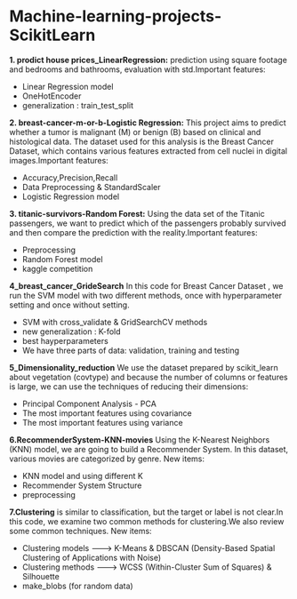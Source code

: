 # Machine-learning-projects-ScikitLearn


**1. prodict house prices_LinearRegression:** prediction using square footage and bedrooms and bathrooms, evaluation with std.Important features:
- Linear Regression model
- OneHotEncoder
- generalization : train_test_split

**2. breast-cancer-m-or-b-Logistic Regression:** This project aims to predict whether a tumor is malignant (M) or benign (B) based on clinical and histological data. The dataset used for this analysis is the Breast Cancer Dataset, which contains various features extracted from cell nuclei in digital images.Important features:
- Accuracy,Precision,Recall
- Data Preprocessing & StandardScaler
- Logistic Regression model
  
**3. titanic-survivors-Random Forest:** Using the data set of the Titanic passengers, we want to predict which of the passengers probably survived and then compare the prediction with the reality.Important features:
- Preprocessing
- Random Forest model
- kaggle competition

**4_breast_cancer_GrideSearch**
In this code for Breast Cancer Dataset , we run the SVM model with two different methods, once with hyperparameter setting and once without setting.
- SVM with cross_validate & GridSearchCV methods
- new generalization : K-fold
- best hayperparameters
- We have three parts of data: validation, training and testing

**5_Dimensionality_reduction**
We use the dataset prepared by scikit_learn about vegetation (covtype) and because the number of columns or features is large, we can use the techniques of reducing their dimensions:
- Principal Component Analysis - PCA
- The most important features using covariance
- The most important features using variance

**6.RecommenderSystem-KNN-movies**
Using the K-Nearest Neighbors (KNN) model, we are going to build a Recommender System. In this dataset, various movies are categorized by genre. New items:
- KNN model and using different K
- Recommender System Structure
- preprocessing

**7.Clustering**
 is similar to classification, but the target or label is not clear.In this code, we examine two common methods for clustering.We also review some common techniques. New items:
- Clustering models ---> K-Means  & DBSCAN (Density-Based Spatial Clustering of Applications with Noise)
- Clustering methods ---> WCSS (Within-Cluster Sum of Squares) & Silhouette 
- make_blobs (for random data)
